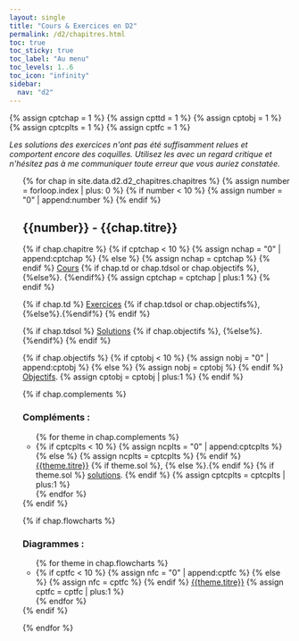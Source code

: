 ```yaml
---
layout: single
title: "Cours & Exercices en D2"
permalink: /d2/chapitres.html
toc: true
toc_sticky: true
toc_label: "Au menu"
toc_levels: 1..6
toc_icon: "infinity"
sidebar:
  nav: "d2"
---
```


{% assign cptchap = 1 %}
{% assign cpttd = 1 %}
{% assign cptobj = 1 %}
{% assign cptcplts = 1 %}
{% assign cptfc = 1 %}

<i>
Les solutions des exercices n'ont pas été suffisamment relues et comportent encore des coquilles. Utilisez les avec un regard critique et n'hésitez pas à me communiquer toute erreur que vous auriez constatée.
</i>

<ul start="0" style="list-style-type:none">
{% for chap in site.data.d2.d2_chapitres.chapitres %}
{% assign number = forloop.index | plus: 0 %}
{% if number < 10 %}
{% assign number = "0" | append:number %}
{% endif %}

<li>
<h2 class="mycss" id="chap_{{number}}">{{number}} - {{chap.titre}}
 </h2>
  {% if chap.chapitre %}
   {% if cptchap < 10 %}
    {% assign nchap = "0" | append:cptchap %}
    {% else %}
    {% assign nchap = cptchap %}
   {% endif %}
   <a href="./chapitres/d2-chap{{nchap}}.pdf">Cours</a>
   {% if chap.td or chap.tdsol or chap.objectifs %}, {%else%}. {%endif%}
   {% assign cptchap = cptchap | plus:1 %}
  {% endif %}

 {% if chap.td %}
   <a href="./exercices/d2-exos_e{{number}}.pdf">Exercices</a>
  {% if chap.tdsol or chap.objectifs%},{%else%}.{%endif%}
 {% endif %}


 {% if chap.tdsol %}
   <a href="./exercices/d2-exos_s{{number}}.pdf">Solutions</a>
   {% if chap.objectifs %}, {%else%}. {%endif%}
 {% endif %}


 {% if chap.objectifs %}
  {% if cptobj < 10 %}
   {% assign nobj = "0" | append:cptobj %}
   {% else %}
   {% assign nobj = cptobj %}
  {% endif %}
 <a href="./objectifs/d2-objectifs{{nobj}}.pdf">Objectifs</a>.
 {% assign cptobj = cptobj | plus:1 %}
 {% endif %}

 
 {% if chap.complements %}
 <h3 class="mycss">Compléments :</h3>
 <ul>
 {% for theme in chap.complements %}
  <li>
  {% if cptcplts < 10 %}
    {% assign ncplts = "0" | append:cptcplts %}
    {% else %}
    {% assign ncplts = cptcplts %}
   {% endif %}
   <a href="./complements/d2-cplts_e{{ncplts}}.pdf">{{theme.titre}}</a>
   {% if theme.sol %}, {% else %}.{% endif %}
   {% if theme.sol %}
    <a href="./complements/d2-cplts_s{{ncplts}}.pdf">solutions</a>.
   {% endif %}
   {% assign cptcplts = cptcplts | plus:1 %}
  </li>
  {% endfor %}
 </ul>
 {% endif %}

{% if chap.flowcharts %}
 <h3 class="mycss">Diagrammes :</h3>
<ul>
 {% for theme in chap.flowcharts %}
  <li>
  {% if cptfc < 10 %}
    {% assign nfc = "0" | append:cptfc %}
    {% else %}
    {% assign nfc = cptfc %}
   {% endif %}
   <a href="./flowcharts/d2-flowcharts{{nfc}}.pdf">{{theme.titre}}</a>
   {% assign cptfc = cptfc | plus:1 %}
  </li>
  {% endfor %}
 </ul>
 {% endif %}

{% endfor %}

